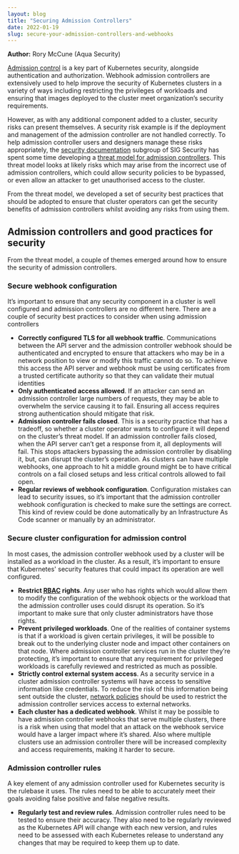 ```yaml
---
layout: blog
title: "Securing Admission Controllers"
date: 2022-01-19
slug: secure-your-admission-controllers-and-webhooks
---
```


**Author:** Rory McCune (Aqua Security)

[Admission control](/docs/reference/access-authn-authz/admission-controllers/) is a key part of Kubernetes security, alongside authentication and authorization. Webhook admission controllers are extensively used to help improve the security of Kubernetes clusters in a variety of ways including restricting the privileges of workloads and ensuring that images deployed to the cluster meet organization’s security requirements.

However, as with any additional component added to a cluster, security risks can present themselves. A security risk example is if the deployment and management of the admission controller are not handled correctly. To help admission controller users and designers manage these risks appropriately, the [security documentation](https://github.com/kubernetes/community/tree/master/sig-security#security-docs) subgroup of SIG Security has spent some time developing a [threat model for admission controllers](https://github.com/kubernetes/sig-security/tree/main/sig-security-docs/papers/admission-control). This threat model looks at likely risks which may arise from the incorrect use of admission controllers, which could allow security policies to be bypassed, or even allow an attacker to get unauthorised access to the cluster.

From the threat model, we developed a set of security best practices that should be adopted to ensure that cluster operators can get the security benefits of admission controllers whilst avoiding any risks from using them.

## Admission controllers and good practices for security

From the threat model, a couple of themes emerged around how to ensure the security of admission controllers.

### Secure webhook configuration

It’s important to ensure that any security component in a cluster is well configured and admission controllers are no different here. There are a couple of security best practices to consider when using admission controllers

* **Correctly configured TLS for all webhook traffic**. Communications between the API server and the admission controller webhook should be authenticated and encrypted to ensure that attackers who may be in a network position to view or modify this traffic cannot do so. To achieve this access the API server and webhook must be using certificates from a trusted certificate authority so that they can validate their mutual identities
* **Only authenticated access allowed**. If an attacker can send an admission controller large numbers of requests, they may be able to overwhelm the service causing it to fail. Ensuring all access requires strong authentication should mitigate that risk.
* **Admission controller fails closed**. This is a security practice that has a tradeoff, so whether a cluster operator wants to configure it will depend on the cluster’s threat model. If an admission controller fails closed, when the API server can’t get a response from it, all deployments will fail. This stops attackers bypassing the admission controller by disabling it, but, can disrupt the cluster’s operation. As clusters can have multiple webhooks, one approach to hit a middle ground might be to have critical controls on a fail closed setups and less critical controls allowed to fail open.
* **Regular reviews of webhook configuration**. Configuration mistakes can lead to security issues, so it’s important that the admission controller webhook configuration is checked to make sure the settings are correct. This kind of review could be done automatically by an Infrastructure As Code scanner or manually by an administrator.


### Secure cluster configuration for admission control

In most cases, the admission controller webhook used by a cluster will be installed as a workload in the cluster. As a result, it’s important to ensure that Kubernetes' security features that could impact its operation are well configured.

* **Restrict [RBAC](/docs/reference/access-authn-authz/rbac/) rights**. Any user who has rights which would allow them to modify the configuration of the webhook objects or the workload that the admission controller uses could disrupt its operation. So it’s important to make sure that only cluster administrators have those rights.
* **Prevent privileged workloads**. One of the realities of container systems is that if a workload is given certain privileges, it will be possible to break out to the underlying cluster node and impact other containers on that node. Where admission controller services run in the cluster they’re protecting, it’s important to ensure that any requirement for privileged workloads is carefully reviewed and restricted as much as possible.
* **Strictly control external system access**. As a security service in a cluster admission controller systems will have access to sensitive information like credentials. To reduce the risk of this information being sent outside the cluster, [network policies](/docs/concepts/services-networking/network-policies/) should be used to restrict the admission controller services access to external networks.
* **Each cluster has a dedicated webhook**. Whilst it may be possible to have admission controller webhooks that serve multiple clusters, there is a risk when using that model that an attack on the webhook service would have a larger impact where it’s shared. Also where multiple clusters use an admission controller there will be increased complexity and access requirements, making it harder to secure.


### Admission controller rules

A key element of any admission controller used for Kubernetes security is the rulebase it uses. The rules need to be able to accurately meet their goals avoiding false positive and false negative results. 

* **Regularly test and review rules**. Admission controller rules need to be tested to ensure their accuracy. They also need to be regularly reviewed as the Kubernetes API will change with each new version, and rules need to be assessed with each Kubernetes release to understand any changes that may be required to keep them up to date.
